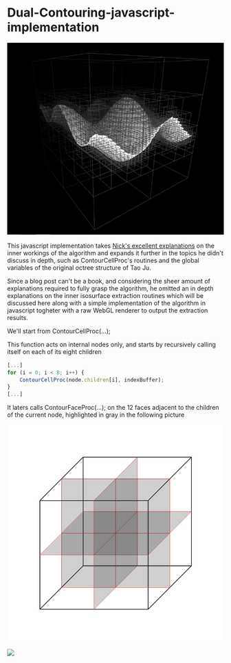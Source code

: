 # Dual-Contouring-javascript-implementation

![Screenshot](/screenshots/octree3.png)

This javascript implementation takes [Nick's excellent explanations](http://ngildea.blogspot.it/2014/11/implementing-dual-contouring.html) on the inner workings of the algorithm and expands it further in the topics he didn't discuss in depth, such as ContourCellProc's routines and the global variables of the original octree structure  of Tao Ju.

Since a blog post can't be a book, and considering the sheer amount of explanations required to fully grasp the algorithm, he omitted an in depth explanations on the inner isosurface extraction routines which will be discussed here along with a simple implementation of the algorithm in javascript togheter with a raw WebGL renderer to output the extraction results.

We'll start from ContourCellProc(...);

This function acts on internal nodes only, and starts by recursively calling itself on each of its eight children

```javascript
[...]
for (i = 0; i < 8; i++) {
    ContourCellProc(node.children[i], indexBuffer);
}
[...]
```

It laters calls ContourFaceProc(...); on the 12 faces adjacent to the children of the current node, highlighted in gray in the following picture

![Screenshot](/screenshots/ccpfaces.png)


<img src="https://github.com/Domenicobrz/Dual-Contouring-javascript-implementation/blob/master/screenshots/ccpedges.png" width="100px">
